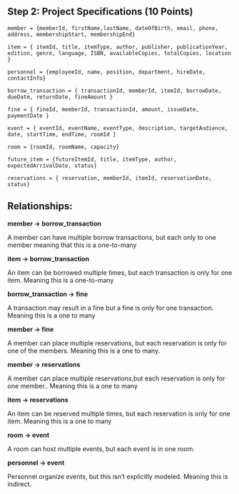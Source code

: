 ## Step 2: Project Specifications (10 Points)

	member = {memberId, firstName,lastName, dateOfBirth, email, phone, address, membershipStart, membershipEnd}

	item = { itemId, title, itemType, author, publisher, publicationYear, edition, genre, language, ISBN, availableCopies, totalCopies, location }

	personnel = {employeeId, name, position, department, hireDate, contactInfo}
	
	borrow_transaction = { transactionId, memberId, itemId, borrowDate, dueDate, returnDate, fineAmount }
	
	fine = { fineId, memberId, transactionId, amount, issueDate, paymentDate }

	event = { eventId, eventName, eventType, description, targetAudience, date, startTime, endTime, roomId }

	room = {roomId, roomName, capacity}

	future_item = {futureItemId, title, itemType, author, expectedArrivalDate, status}

	reservations = { reservation, memberId, itemId, reservationDate, status}

## Relationships:

**member -> borrow_transaction**

A member can have multiple borrow transactions, but each only to one member meaning that this is a one-to-many

**item -> borrow_transaction**

An item can be borrowed multiple times, but each transaction is only for one item. Meaning this is a one-to-many

**borrow_transaction -> fine**

A transaction may result in a fine but a fine is only for one transaction. Meaning this is a one to many

**member -> fine**

A member can place multiple reservations, but each reservation is only for one of the members. Meaning this is a one to many.

**member -> reservations**

A member can place multiple reservations,but each reservation is only for one member.. Meaning this is a one to many

**item -> reservations**

An item can be reserved multiple times, but each reservation is only for one item. Meaning this is a one to many

**room -> event**

A room can host multiple events, but each event is in one room.

**personnel -> event**

Personnel organize events, but this isn’t explicitly modeled. Meaning this is indirect.
